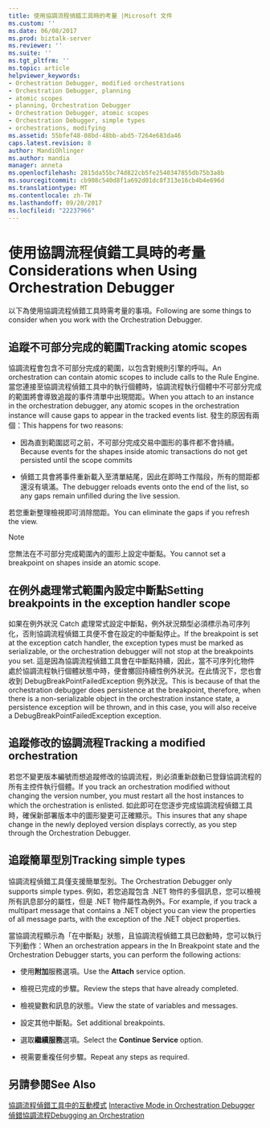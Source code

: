 ```yaml
---
title: 使用協調流程偵錯工具時的考量 |Microsoft 文件
ms.custom: ''
ms.date: 06/08/2017
ms.prod: biztalk-server
ms.reviewer: ''
ms.suite: ''
ms.tgt_pltfrm: ''
ms.topic: article
helpviewer_keywords:
- Orchestration Debugger, modified orchestrations
- Orchestration Debugger, planning
- atomic scopes
- planning, Orchestration Debugger
- Orchestration Debugger, atomic scopes
- Orchestration Debugger, simple types
- orchestrations, modifying
ms.assetid: 55bfef48-08bd-48bb-abd5-7264e683da46
caps.latest.revision: 8
author: MandiOhlinger
ms.author: mandia
manager: anneta
ms.openlocfilehash: 2815da55bc74d822cb5fe2540347855db75b3a8b
ms.sourcegitcommit: cb908c540d8f1a692d01dc8f313e16cb4b4e696d
ms.translationtype: MT
ms.contentlocale: zh-TW
ms.lasthandoff: 09/20/2017
ms.locfileid: "22237966"
---
```

# <a name="considerations-when-using-orchestration-debugger"></a><span data-ttu-id="e981c-102">使用協調流程偵錯工具時的考量</span><span class="sxs-lookup"><span data-stu-id="e981c-102">Considerations when Using Orchestration Debugger</span></span>
<span data-ttu-id="e981c-103">以下為使用協調流程偵錯工具時需考量的事項。</span><span class="sxs-lookup"><span data-stu-id="e981c-103">Following are some things to consider when you work with the Orchestration Debugger.</span></span>  
  
## <a name="tracking-atomic-scopes"></a><span data-ttu-id="e981c-104">追蹤不可部分完成的範圍</span><span class="sxs-lookup"><span data-stu-id="e981c-104">Tracking atomic scopes</span></span>  
 <span data-ttu-id="e981c-105">協調流程會包含不可部分完成的範圍，以包含對規則引擎的呼叫。</span><span class="sxs-lookup"><span data-stu-id="e981c-105">An orchestration can contain atomic scopes to include calls to the Rule Engine.</span></span> <span data-ttu-id="e981c-106">當您連接至協調流程偵錯工具中的執行個體時，協調流程執行個體中不可部分完成的範圍將會導致追蹤的事件清單中出現間距。</span><span class="sxs-lookup"><span data-stu-id="e981c-106">When you attach to an instance in the orchestration debugger, any atomic scopes in the orchestration instance will cause gaps to appear in the tracked events list.</span></span> <span data-ttu-id="e981c-107">發生的原因有兩個：</span><span class="sxs-lookup"><span data-stu-id="e981c-107">This happens for two reasons:</span></span>  
  
-   <span data-ttu-id="e981c-108">因為直到範圍認可之前，不可部分完成交易中圖形的事件都不會持續。</span><span class="sxs-lookup"><span data-stu-id="e981c-108">Because events for the shapes inside atomic transactions do not get persisted until the scope commits</span></span>  
  
-   <span data-ttu-id="e981c-109">偵錯工具會將事件重新載入至清單結尾，因此在即時工作階段，所有的間距都還沒有填滿。</span><span class="sxs-lookup"><span data-stu-id="e981c-109">The debugger reloads events onto the end of the list, so any gaps remain unfilled during the live session.</span></span>  
  
 <span data-ttu-id="e981c-110">若您重新整理檢視即可消除間距。</span><span class="sxs-lookup"><span data-stu-id="e981c-110">You can eliminate the gaps if you refresh the view.</span></span>  
  
> [!NOTE]
>  <span data-ttu-id="e981c-111">您無法在不可部分完成範圍內的圖形上設定中斷點。</span><span class="sxs-lookup"><span data-stu-id="e981c-111">You cannot set a breakpoint on shapes inside an atomic scope.</span></span>  
  
## <a name="setting-breakpoints-in-the-exception-handler-scope"></a><span data-ttu-id="e981c-112">在例外處理常式範圍內設定中斷點</span><span class="sxs-lookup"><span data-stu-id="e981c-112">Setting breakpoints in the exception handler scope</span></span>  
 <span data-ttu-id="e981c-113">如果在例外狀況 Catch 處理常式設定中斷點，例外狀況類型必須標示為可序列化，否則協調流程偵錯工具便不會在設定的中斷點停止。</span><span class="sxs-lookup"><span data-stu-id="e981c-113">If the breakpoint is set at the exception catch handler, the exception types must be marked as serializable, or the orchestration debugger will not stop at the breakpoints you set.</span></span> <span data-ttu-id="e981c-114">這是因為協調流程偵錯工具會在中斷點持續，因此，當不可序列化物件處於協調流程執行個體狀態中時，便會擲回持續性例外狀況。在此情況下，您也會收到 DebugBreakPointFailedException 例外狀況。</span><span class="sxs-lookup"><span data-stu-id="e981c-114">This is because of that the orchestration debugger does persistence at the breakpoint, therefore, when there is a non-serializable object in the orchestration instance state, a persistence exception will be thrown, and in this case, you will also receive a DebugBreakPointFailedException exception.</span></span>  
  
## <a name="tracking-a-modified-orchestration"></a><span data-ttu-id="e981c-115">追蹤修改的協調流程</span><span class="sxs-lookup"><span data-stu-id="e981c-115">Tracking a modified orchestration</span></span>  
 <span data-ttu-id="e981c-116">若您不變更版本編號而想追蹤修改的協調流程，則必須重新啟動已登錄協調流程的所有主控件執行個體。</span><span class="sxs-lookup"><span data-stu-id="e981c-116">If you track an orchestration modified without changing the version number, you must restart all the host instances to which the orchestration is enlisted.</span></span> <span data-ttu-id="e981c-117">如此即可在您逐步完成協調流程偵錯工具時，確保新部署版本中的圖形變更可正確顯示。</span><span class="sxs-lookup"><span data-stu-id="e981c-117">This insures that any shape change in the newly deployed version displays correctly, as you step through the Orchestration Debugger.</span></span>  
  
## <a name="tracking-simple-types"></a><span data-ttu-id="e981c-118">追蹤簡單型別</span><span class="sxs-lookup"><span data-stu-id="e981c-118">Tracking simple types</span></span>  
 <span data-ttu-id="e981c-119">協調流程偵錯工具僅支援簡單型別。</span><span class="sxs-lookup"><span data-stu-id="e981c-119">The Orchestration Debugger only supports simple types.</span></span> <span data-ttu-id="e981c-120">例如，若您追蹤包含 .NET 物件的多個訊息，您可以檢視所有訊息部分的屬性，但是 .NET 物件屬性為例外。</span><span class="sxs-lookup"><span data-stu-id="e981c-120">For example, if you track a multipart message that contains a .NET object you can view the properties of all message parts, with the exception of the .NET object properties.</span></span>  
  
 <span data-ttu-id="e981c-121">當協調流程顯示為「在中斷點」狀態，且協調流程偵錯工具已啟動時，您可以執行下列動作：</span><span class="sxs-lookup"><span data-stu-id="e981c-121">When an orchestration appears in the In Breakpoint state and the Orchestration Debugger starts, you can perform the following actions:</span></span>  
  
-   <span data-ttu-id="e981c-122">使用**附加**服務選項。</span><span class="sxs-lookup"><span data-stu-id="e981c-122">Use the **Attach** service option.</span></span>  
  
-   <span data-ttu-id="e981c-123">檢視已完成的步驟。</span><span class="sxs-lookup"><span data-stu-id="e981c-123">Review the steps that have already completed.</span></span>  
  
-   <span data-ttu-id="e981c-124">檢視變數和訊息的狀態。</span><span class="sxs-lookup"><span data-stu-id="e981c-124">View the state of variables and messages.</span></span>  
  
-   <span data-ttu-id="e981c-125">設定其他中斷點。</span><span class="sxs-lookup"><span data-stu-id="e981c-125">Set additional breakpoints.</span></span>  
  
-   <span data-ttu-id="e981c-126">選取**繼續服務**選項。</span><span class="sxs-lookup"><span data-stu-id="e981c-126">Select the **Continue Service** option.</span></span>  
  
-   <span data-ttu-id="e981c-127">視需要重複任何步驟。</span><span class="sxs-lookup"><span data-stu-id="e981c-127">Repeat any steps as required.</span></span>  
  
## <a name="see-also"></a><span data-ttu-id="e981c-128">另請參閱</span><span class="sxs-lookup"><span data-stu-id="e981c-128">See Also</span></span>  
 <span data-ttu-id="e981c-129">[協調流程偵錯工具中的互動模式](../core/interactive-mode-in-orchestration-debugger.md) </span><span class="sxs-lookup"><span data-stu-id="e981c-129">[Interactive Mode in Orchestration Debugger](../core/interactive-mode-in-orchestration-debugger.md) </span></span>  
 [<span data-ttu-id="e981c-130">偵錯協調流程</span><span class="sxs-lookup"><span data-stu-id="e981c-130">Debugging an Orchestration</span></span>](../core/debugging-an-orchestration.md)